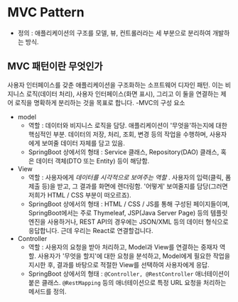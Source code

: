 # MVC Pattern
- 정의 : 애플리케이션의 구조를 모델, 뷰, 컨트롤러라는 세 부분으로 분리하여 개발하는 방식.

## MVC 패턴이란 무엇인가
사용자 인터페이스를 갖춘 애플리케이션을 구조화하는 소프트웨어 디자인 패턴.
이는 비지니스 로직(데이터 처리), 사용자 인터페이스(화면 표시), 그리고 이 둘을 연결하는 제어 로직을 명확하게 분리하는 것을 목표로 합니다.
-MVC의 구성 요소
- model
  - 역할 : 데이터와 비지니스 로직을 담당. 애플리케이션이 '무엇을'하는지에 대한 핵심적인 부분. 데이터의 저장, 처리, 조회, 변경 등의 작업을 수행하며, 사용자에게 보여줄 데이터 자체를 담고 있음.
  - SpringBoot 상에서의 형태 : Service 클래스, Repository(DAO) 클래스, 혹은 데이터 객체(DTO 또는 Entity) 등이 해당함.
- View
  - 역할 : 사용자에게 _데이터를 시각적으로 보여주는 역할_ . 사용자의 입력(클릭, 폼제출 등)을 받고, 그 결과를 화면에 렌더링함. '어떻게' 보여줄지를 담당(그러면 저희가 HTML / CSS 부분이 떠오르죠).
  - SpringBoot 상에서의 형태 : HTML / CSS / JS를 통해 구성된 페이지들이며, SpringBoot에서는 주로 Thymeleaf, JSP(Java Server Page) 등의 템플릿 엔진을 사용하거나, REST API의 경우에는 JSON/XML 등의 데이터 형식으로 응답합니다. 근데 우리는 React로 연결할겁니다.
- Controller
  - 역할 : 사용자의 요청을 받아 처리하고, Model과 View를 연결하는 중재자 역할. 사용자가 '무엇을 할지'에 대한 요청을 분석하고, Model에게 필요한 작업을 지시한 후, 결과를 바탕으로 적절한 View를 선택하여 사용자에게 응답.
  - SpringBoot 상에서의 형태 : `@Controller, @RestController` 애너테이션이 붙은 클래스. `@RestMapping` 등의 애너테이션으로 특정 URL 요청을 처리하는 메서드를 정의.